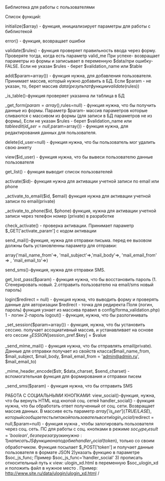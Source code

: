 Библиотека для работы с пользователями

Список функций:

 initialize($array) - функция, инициализирует параметры для работы с библиотекой

  error() - функция, возвращает ошибки

  validate($rules) - функция проверяет правильность ввода через форму. Проверяте тогда, когда есть  параметр valid_me
       При успехе- возвращает параметры из формы и записывает в переменную $data/при ошибку-FALSE. Если не указан $rules - берет $validation_name или $table 

  add($param=array()) - функция нужна, для добавления пользователя. Принимает массив, который нужно добавить в БД.
    Если $param - не указан, то, берет массив $data (результат функции validate($rules))
 
  _is_table()-функция проверяет указанна ли таблица в БД

  _get_form($param=array(),$rules=null) - функция нужна, что бы получить данные из формы. Параметр $param- массив параметров которые сливаются с массивом из формы
       (для записи в БД параметров не из формы), Если не указан $rules - берет $validation_name или $table
  edit(id_user=null,$param=array()) - функция нужна, для редактирования  данных для пользователя.

  delete(id_user=null) - функция нужна, что бы пользователь мог удалить свою анкету
 
  view($id_user) - функция нужна, что бы вывеси пользователю данные пользователя

  get_list() - функция выводит список пользователей

  activate($id)- функция нужна для активации учетной записи по email или phone

  _activate_to_email($id, $email) функция нужна для активации учетной записи по email(private)

  _activate_to_phone($id, $phone) функция, нужна для активации учетной записи через телефон номер (private) в разработке

   check_activate() - проверка активации. Принимает параметр  $_GET['activate_param'] с кодом активации
 
  send_mail()-функция, нужна для отправки письма. перед ее вызовом должны быть установленны параметр для отправки:

  array('mail_name_from'=>, 'mail_subject'=>,'mail_body'=>, 'mail_email_from' => , 'mail_email_to'=>)

  send_sms()-функция, нужна для отправки SMS.

  get_lost_pass($param) - функция нужна, что бы восстановить пароль (1. Сгенерировать новый. 2.отправить пользователю на email/sms новый пароль)
 
   login($redirect = null) - функция нужна, что выводить форму и проверять данные для авторизации $redirect - точка для редиректа
  Поля (логин, пароль) функция узнает из массива правил в config/forma_validation.php)
  1 - логин
  2-пароль
 logout() - функция, нужна, что бы разлогинивать
 
  _set_session($param=array()) - функция, нужна, что бы установить сессию. получает ассоциативный массив,
    и устанавливает на основе его сессии $_SESSION[$session_pref.$key] = $value
 
  _send_mime_mail() - функция нужна, что бы отправлять  email(private). Данные для отправки получает из свойств класса($mail_name_from,  $mail_subject,
    $mail_body,  $mail_email_from = 'admin@admin.ru', $mail_email_to)

  _mime_header_encode($str, $data_charset, $send_charset) - вспомогательная функция для  формирования и отправки писем

  _send_sms($param) - функция нужна, что бы отправить SMS
 
  РАБОТА С СОЦИАЛЬНЫМИ КНОПКАМИ:
  view_social()-функция, нужна, что бы вернуть HTML код  кнопой соц. сетей
  handler_social() - функция нужна, что бы обработать ответ  полученный от соц. сети.  Возвращает массив данных.
  В массиве есть параметр $array['is_user'] (TRUE/LASE), который сообщает есть ли такой пользователь в сети
  login_social($redirect = null,$param=null) - функция нужна , чтобы залогировать пользователя через соц. сеть.
  ПС для работы с соц. кнопками в режиме $soc_type_result = 'boolean', без перезагрузки нужно:
  1)написать JS функцию  на подобие handler_social($token), только со своим обработчиком.
   Функция посылает $_POST['token']  и получает данные пользователя в формате JSON
  2)указать функцию в параметре $soc_js_func; Пример $soc_js_func='handler_social'
  3) прописать  относительный путь к view: ulogin_xd.html в переменную $soc_ulogin_xd и положить файл в нужное место .
  Пример: http://www.site.ru/data/ulogin/ulogin_xd.html
 /